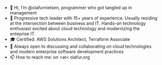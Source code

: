 - 👋 Hi, I’m @olafurnielsen, programmer who got tangled up in management
- 👀 Progressive tech leader with 15+ years of experience. Usually residing at the intersection between business and IT. Hands-on technology enthusiast excited about cloud technology and modernizing the enteprise IT.
- 🎓 Certified: AWS Solutions Architect, Terraform Associate
- 💞️ Always open to discussing and collaborating on cloud technologies and modern enterprise software development practices
- 📫 How to reach me: on >at< olafur.org

